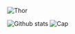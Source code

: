 


![Thor](https://media4.giphy.com/media/14wIHigmRu6Nnq/giphy.gif?cid=ecf05e47ytw05qoggwo0k67lv0set4zzsuyew083u39gopdp&rid=giphy.gif)

![Github stats](https://github-readme-stats.vercel.app/api?username=bitBadger8&theme=bear&show_icons=true&count_private=true)
![Cap](https://media2.giphy.com/media/asveHVL86oAY8/giphy.gif?cid=ecf05e47oplhii5ediw4qhfh9bcfbklilfzg2uul0m67ykoc&rid=giphy.gif)




<!--
**bitBadger8/bitBadger8** is a ✨ _special_ ✨ repository because its `README.md` (this file) appears on your GitHub profile.
Here are some ideas to get you started:


- 🔭 I’m currently working on ...
- 🌱 I’m currently learning ...
- 👯 I’m looking to collaborate on ...
- 🤔 I’m looking for help with ...
- 💬 Ask me about ...
- 📫 How to reach me: ...
- 😄 Pronouns: ...
- ⚡ Fun fact: ...
-->
